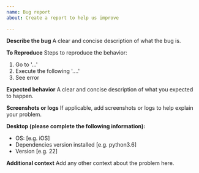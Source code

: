 ```yaml
---
name: Bug report
about: Create a report to help us improve

---
```


**Describe the bug**
A clear and concise description of what the bug is.

**To Reproduce**
Steps to reproduce the behavior:
1. Go to '...'
2. Execute the following '....'
3. See error

**Expected behavior**
A clear and concise description of what you expected to happen.

**Screenshots or logs**
If applicable, add screenshots or logs to help explain your problem.

**Desktop (please complete the following information):**
 - OS: [e.g. iOS]
-  Dependencies version installed [e.g. python3.6]
 - Version [e.g. 22]

**Additional context**
Add any other context about the problem here.
